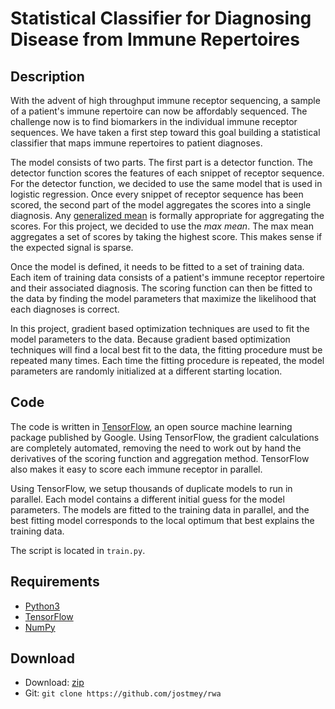 # Statistical Classifier for Diagnosing Disease from Immune Repertoires

## Description

With the advent of high throughput immune receptor sequencing, a sample of a patient's immune repertoire can now be affordably sequenced. The challenge now is to find biomarkers in the individual immune receptor sequences. We have taken a first step toward this goal building a statistical classifier that maps immune repertoires to patient diagnoses.

The model consists of two parts. The first part is a detector function. The detector function scores the features of each snippet of receptor sequence. For the detector function, we decided to use the same model that is used in logistic regression. Once every snippet of receptor sequence has been scored, the second part of the model aggregates the scores into a single diagnosis. Any [generalized mean](https://en.wikipedia.org/wiki/Generalized_mean) is formally appropriate for aggregating the scores. For this project, we decided to use the *max mean*. The  max mean aggregates a set of scores by taking the highest score. This makes sense if the expected signal is sparse.

Once the model is defined, it needs to be fitted to a set of training data. Each item of training data consists of a patient's immune receptor repertoire and their associated diagnosis. The scoring function can then be fitted to the data by finding the model parameters that maximize the likelihood that each diagnoses is correct.

In this project, gradient based optimization techniques are used to fit the model parameters to the data. Because gradient based optimization techniques will find a local best fit to the data, the fitting procedure must be repeated many times. Each time the fitting procedure is repeated, the model parameters are randomly initialized at a different starting location.

## Code

The code is written in [TensorFlow](https://www.tensorflow.org/), an open source machine learning package published by Google. Using TensorFlow, the gradient calculations are completely automated, removing the need to work out by hand the derivatives of the scoring function and aggregation method. TensorFlow also makes it easy to score each immune receptor in parallel.

Using TensorFlow, we setup thousands of duplicate models to run in parallel. Each model contains a different initial guess for the model parameters. The models are fitted to the training data in parallel, and the best fitting model corresponds to the local optimum that best explains the training data.

The script is located in `train.py`.

## Requirements

 * [Python3](https://www.python.org/)
 * [TensorFlow](https://www.tensorflow.org/)
 * [NumPy](http://www.numpy.org/)

## Download

* Download: [zip](https://github.com/jostmey/rwa/zipball/master)
* Git: `git clone https://github.com/jostmey/rwa`
